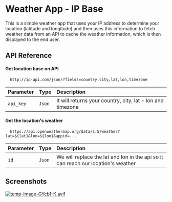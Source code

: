 # Weather App - IP Base

This is a simple weather app that uses your IP address to determine your location (latitude and longitude) and then uses this information to fetch weather data from an API to cache the weather information, which is then displayed to the end user.

## API Reference

#### Get location base on API

```http
  http://ip-api.com/json/?fields=country,city,lat,lon,timezone
```

| Parameter | Type     | Description                |
| :-------- | :------- | :------------------------- |
| `api_key` | `Json` | It will returns your country, city, lat - lon and timezone |

#### Get the location's weather

```http
  https://api.openweathermap.org/data/2.5/weather?lat=${lat}&lon=${lon}&appid=...
```

| Parameter | Type     | Description                       |
| :-------- | :------- | :-------------------------------- |
| `id`      | `Json` | We will replace the lat and lon in the api so it can reach our location's weather |


## Screenshots

[![temp-Image-GYcb1-K.avif](https://i.postimg.cc/rFvHpDSY/temp-Image-GYcb1-K.avif)](https://postimg.cc/crBh94kQ)
